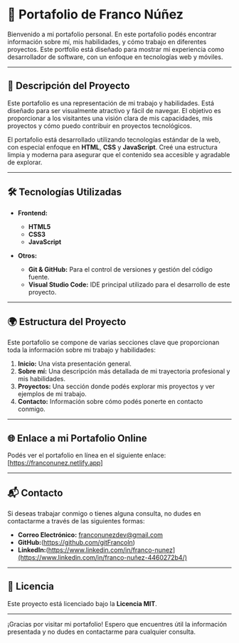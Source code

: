 # 💼 **Portafolio de Franco Núñez**

Bienvenido a mi portafolio personal. En este portafolio podés encontrar información sobre mí, mis habilidades, y cómo trabajo en diferentes proyectos. Este portfolio está diseñado para mostrar mi experiencia como desarrollador de software, con un enfoque en tecnologías web y móviles.

---

## 📖 **Descripción del Proyecto**

Este portafolio es una representación de mi trabajo y habilidades. Está diseñado para ser visualmente atractivo y fácil de navegar. El objetivo es proporcionar a los visitantes una visión clara de mis capacidades, mis proyectos y cómo puedo contribuir en proyectos tecnológicos.

El portafolio está desarrollado utilizando tecnologías estándar de la web, con especial enfoque en **HTML**, **CSS** y **JavaScript**. Creé una estructura limpia y moderna para asegurar que el contenido sea accesible y agradable de explorar.

---

## 🛠️ **Tecnologías Utilizadas**

- **Frontend:**
  - **HTML5** 
  - **CSS3**
  - **JavaScript**


- **Otros:**
  - **Git & GitHub:** Para el control de versiones y gestión del código fuente.
  - **Visual Studio Code:** IDE principal utilizado para el desarrollo de este proyecto.

---

## 🌍 **Estructura del Proyecto**

Este portafolio se compone de varias secciones clave que proporcionan toda la información sobre mi trabajo y habilidades:

1. **Inicio:** Una vista presentación general.
2. **Sobre mí:** Una descripción más detallada de mi trayectoria profesional y mis habilidades.
3. **Proyectos:** Una sección donde podés explorar mis proyectos y ver ejemplos de mi trabajo.
4. **Contacto:** Información sobre cómo podés ponerte en contacto conmigo.

---

## 🌐 **Enlace a mi Portafolio Online**

Podés ver el portafolio en línea en el siguiente enlace:  
[https://franconunez.netlify.app]

---

## 📬 **Contacto**

Si deseas trabajar conmigo o tienes alguna consulta, no dudes en contactarme a través de las siguientes formas:

- **Correo Electrónico:** franconunezdev@gmail.com
- **GitHub:**(https://github.com/gitFrancoln)
- **LinkedIn:**(https://www.linkedin.com/in/franco-nunez](https://www.linkedin.com/in/franco-nuñez-4460272b4/)

---

## 📄 **Licencia**

Este proyecto está licenciado bajo la **Licencia MIT**.

---

¡Gracias por visitar mi portafolio! Espero que encuentres útil la información presentada y no dudes en contactarme para cualquier consulta.
